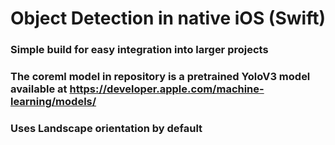 # Object Detection in native iOS (Swift)

### Simple build for easy integration into larger projects
### The coreml model in repository is a pretrained YoloV3 model available at https://developer.apple.com/machine-learning/models/
### Uses Landscape orientation by default
